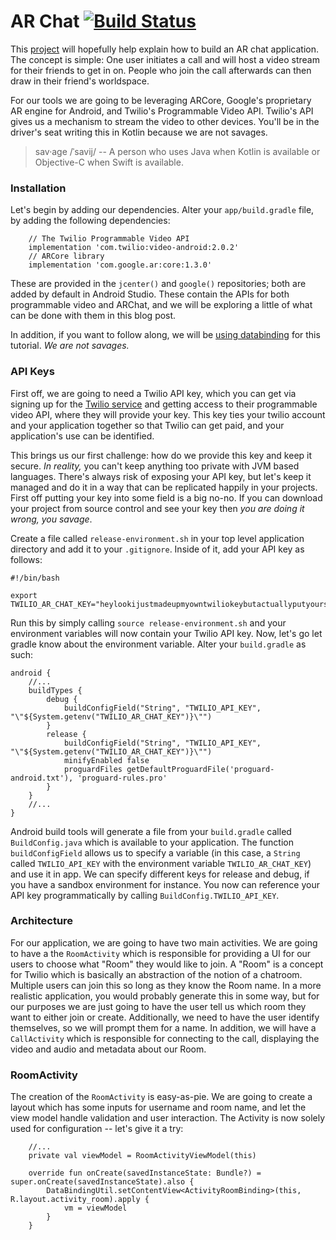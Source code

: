 # AR Chat [![Build Status](https://www.bitrise.io/app/610e7fa57fe13251/status.svg?token=SEQQEFc-va9jbjqe_p8Q3w)](https://www.bitrise.io/app/610e7fa57fe13251)

This [project](https://github.com/erikist/ar-chat/tree/master) will hopefully help explain how to build an AR chat application. The concept is simple: One user initiates a call and will host a video stream for their friends to get in on. People who join the call afterwards can then draw in their friend's worldspace. 

For our tools we are going to be leveraging ARCore, Google's proprietary AR engine for Android, and Twilio's Programmable Video API. Twilio's API gives us a mechanism to stream the video to other devices. You'll be in the driver's seat writing this in Kotlin because we are not savages.

> sav·age /ˈsavij/ -- A person who uses Java when Kotlin is available or Objective-C when Swift is available. 

### Installation

Let's begin by adding our dependencies. Alter your `app/build.gradle` file, by adding the following dependencies:

```
    // The Twilio Programmable Video API
    implementation 'com.twilio:video-android:2.0.2'
    // ARCore library
    implementation 'com.google.ar:core:1.3.0'
``` 

These are provided in the `jcenter()` and `google()` repositories; both are added by default in Android Studio. These contain the APIs for both programmable video and ARChat, and we will be exploring a little of what can be done with them in this blog post.

In addition, if you want to follow along, we will be [using databinding](https://developer.android.com/topic/libraries/data-binding/start) for this tutorial. _We are not savages._

### API Keys

First off, we are going to need a Twilio API key, which you can get via signing up for the [Twilio service](https://www.twilio.com/) and getting access to their programmable video API, where they will provide your key. This key ties your twilio account and your application together so that Twilio can get paid, and your application's use can be identified. 

This brings us our first challenge: how do we provide this key and keep it secure. _In reality,_ you can't keep anything too private with JVM based languages. There's always risk of exposing your API key, but let's keep it managed and do it in a way that can be replicated happily in your projects. First off putting your key into some field is a big no-no. If you can download your project from source control and see your key then _you are doing it wrong, you savage_.

Create a file called `release-environment.sh` in your top level application directory and add it to your `.gitignore`. Inside of it, add your API key as follows: 

```
#!/bin/bash

export TWILIO_AR_CHAT_KEY="heylookijustmadeupmyowntwiliokeybutactuallyputyourshere"
```

Run this by simply calling `source release-environment.sh` and your environment variables will now contain your Twilio API key. Now, let's go let gradle know about the environment variable. Alter your `build.gradle` as such: 

```
android {
    //...
    buildTypes {
        debug {
            buildConfigField("String", "TWILIO_API_KEY", "\"${System.getenv("TWILIO_AR_CHAT_KEY")}\"")
        }
        release {
            buildConfigField("String", "TWILIO_API_KEY", "\"${System.getenv("TWILIO_AR_CHAT_KEY")}\"")
            minifyEnabled false
            proguardFiles getDefaultProguardFile('proguard-android.txt'), 'proguard-rules.pro'
        }
    }
    //...
}
```

Android build tools will generate a file from your `build.gradle` called `BuildConfig.java` which is available to your application. The function `buildConfigField` allows us to specify a variable (in this case, a `String` called `TWILIO_API_KEY` with the environment variable `TWILIO_AR_CHAT_KEY`) and use it in app. We can specify different keys for release and debug, if you have a sandbox environment for instance. You now can reference your API key programmatically by calling `BuildConfig.TWILIO_API_KEY`.

### Architecture

For our application, we are going to have two main activities. We are going to have a the `RoomActivity` which is responsible for providing a UI for our users to choose what "Room" they would like to join. A "Room" is a concept for Twilio which is basically an abstraction of the notion of a chatroom. Multiple users can join this so long as they know the Room name. In a more realistic application, you would probably generate this in some way, but for our purposes we are just going to have the user tell us which room they want to either join or create. Additionally, we need to have the user identify themselves, so we will prompt them for a name. In addition, we will have a `CallActivity` which is responsible for connecting to the call, displaying the video and audio and metadata about our Room.

### RoomActivity

The creation of the `RoomActivity` is easy-as-pie. We are going to create a layout which has some inputs for username and room name, and let the view model handle validation and user interaction. The Activity is now solely used for configuration -- let's give it a try: 

```
    //...
    private val viewModel = RoomActivityViewModel(this)

    override fun onCreate(savedInstanceState: Bundle?) = super.onCreate(savedInstanceState).also {
        DataBindingUtil.setContentView<ActivityRoomBinding>(this, R.layout.activity_room).apply {
            vm = viewModel
        }
    }
```


